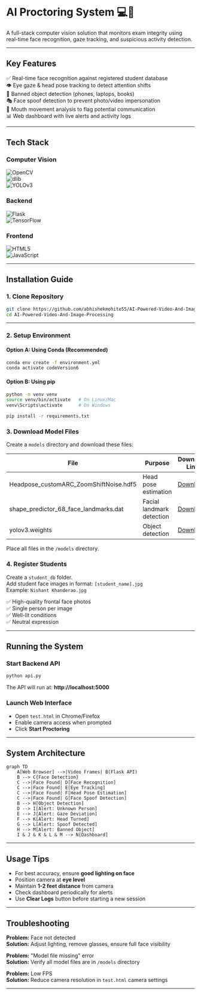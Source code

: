# AI Proctoring System :computer::eyes:

A full-stack computer vision solution that monitors exam integrity using real-time face recognition, gaze tracking, and suspicious activity detection.

---

## Key Features

✅ Real-time face recognition against registered student database  
👁️ Eye gaze & head pose tracking to detect attention shifts  
📱 Banned object detection (phones, laptops, books)  
🎭 Face spoof detection to prevent photo/video impersonation  
👄 Mouth movement analysis to flag potential communication  
📊 Web dashboard with live alerts and activity logs  

---

## Tech Stack

### Computer Vision  
![OpenCV](https://img.shields.io/badge/OpenCV-5.3%252B-green)  
![dlib](https://img.shields.io/badge/dlib-68%2520landmark%2520model-blue)  
![YOLOv3](https://img.shields.io/badge/YOLOv3-Real%25E2%2580%2590time%2520detection-red)  

### Backend  
![Flask](https://img.shields.io/badge/Flask-API%2520server-9cf)  
![TensorFlow](https://img.shields.io/badge/TensorFlow-Headpose%2520model-orange)  

### Frontend  
![HTML5](https://img.shields.io/badge/HTML5-Camera%2520access-orange)  
![JavaScript](https://img.shields.io/badge/JavaScript-Realtime%2520dashboard-yellow)  

---

## Installation Guide

### 1. Clone Repository
```bash
git clone https://github.com/abhishekmohite55/AI-Powered-Video-And-Image-Processing
cd AI-Powered-Video-And-Image-Processing
```

---

### 2. Setup Environment

#### Option A: Using Conda (Recommended)
```bash
conda env create -f environment.yml
conda activate codeVersion6
```

#### Option B: Using pip
```bash
python -m venv venv
source venv/bin/activate   # On Linux/Mac
venv\Scripts\activate      # On Windows

pip install -r requirements.txt
```

### 3. Download Model Files
Create a `models` directory and download these files:

| File | Purpose | Download Link |
|------|----------|---------------|
| Headpose_customARC_ZoomShiftNoise.hdf5 | Head pose estimation | [Download](https://drive.google.com/drive/folders/1KhIUJT6IvqcBgV8tV7_rG7FjLqhuavO8?usp=drive_link) |
| shape_predictor_68_face_landmarks.dat | Facial landmark detection | [Download](https://drive.google.com/drive/folders/1KhIUJT6IvqcBgV8tV7_rG7FjLqhuavO8?usp=drive_link) |
| yolov3.weights | Object detection | [Download](https://drive.google.com/drive/folders/1KhIUJT6IvqcBgV8tV7_rG7FjLqhuavO8?usp=drive_link) |

Place all files in the `/models` directory.

### 4. Register Students
Create a `student_db` folder.  
Add student face images in format: `[student_name].jpg`  
Example: `Nishant Khanderao.jpg`  

✅ High-quality frontal face photos  
✅ Single person per image  
✅ Well-lit conditions  
✅ Neutral expression  

---

## Running the System

### Start Backend API
```bash
python api.py
```
The API will run at: **http://localhost:5000**

### Launch Web Interface
- Open `test.html` in Chrome/Firefox  
- Enable camera access when prompted  
- Click **Start Proctoring**  

---

## System Architecture

```mermaid
graph TD
    A[Web Browser] -->|Video Frames| B(Flask API)
    B --> C{Face Detection}
    C -->|Face Found| D[Face Recognition]
    C -->|Face Found| E[Eye Tracking]
    C -->|Face Found| F[Head Pose Estimation]
    C -->|Face Found| G[Face Spoof Detection]
    B --> H[Object Detection]
    D --> I[Alert: Unknown Person]
    E --> J[Alert: Gaze Deviation]
    F --> K[Alert: Head Turned]
    G --> L[Alert: Spoof Detected]
    H --> M[Alert: Banned Object]
    I & J & K & L & M --> N[Dashboard]
```

---

## Usage Tips

- For best accuracy, ensure **good lighting on face**  
- Position camera at **eye level**  
- Maintain **1-2 feet distance** from camera  
- Check dashboard periodically for alerts  
- Use **Clear Logs** button before starting a new session  

---

## Troubleshooting

**Problem:** Face not detected  
**Solution:** Adjust lighting, remove glasses, ensure full face visibility  

**Problem:** "Model file missing" error  
**Solution:** Verify all model files are in `/models` directory  

**Problem:** Low FPS  
**Solution:** Reduce camera resolution in `test.html` camera settings  

---
